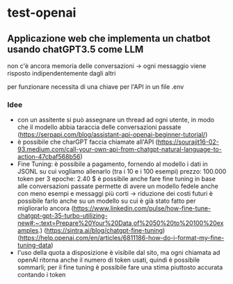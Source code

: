 # test-openai

## Applicazione web che implementa un chatbot usando chatGPT3.5 come LLM  
non c'è ancora memoria delle conversazioni -> ogni messaggio viene risposto indipendentemente dagli altri 

per funzionare necessita di una chiave per l'API in un file .env

### Idee
- con un assitente si può assegnare un thread ad ogni utente, in modo che il modello abbia taraccia delle conversazioni passate (https://serpapi.com/blog/assistant-api-openai-beginner-tutorial/)  
- è possibile che charGPT faccia chiamate all'API (https://sourajit16-02-93.medium.com/call-your-own-api-from-chatgpt-natural-language-to-action-47cbaf568b56)    
- Fine Tuning:
    è possibile a pagamento, fornendo al modello i dati in JSONL su cui vogliamo allenarlo (tra i 10 e i 100 esempi) 
    prezzo: 100.000 token per 3 epoche: 2.40 $ 
    è possibile anche fare fine tuning in base alle conversazioni passate 
    permette di avere un modello fedele anche con meno esempi e messaggi più corti -> riduzione dei costi futuri 
    è possibile farlo anche su un modello su cui è già stato fatto per migliorarlo ancora 
    (https://www.linkedin.com/pulse/how-fine-tune-chatgpt-gpt-35-turbo-utilizing-new#:~:text=Prepare%20Your%20Data,of%2050%20to%20100%20examples.)
    (https://sintra.ai/blog/chatgpt-fine-tuning)
    (https://help.openai.com/en/articles/6811186-how-do-i-format-my-fine-tuning-data)
- l'uso della quota a disposizione è visibile dal sito, ma ogni chiamata ad openAI ritorna anche il numero di token usati, quindi è possibile sommarli;
  per il fine tuning è possibile fare una stima piuttosto accurata contando i token
